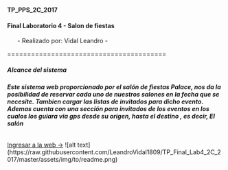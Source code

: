 
**TP_PPS_2C_2017**

<h4>Final Laboratorio 4 - Salon de fiestas</h4>

<ol>
- Realizado por: Vidal Leandro -
</ol>
========================================
<h5>Alcance del sistema</h5>
<h6> <strong>Este sistema web proporcionado por el salón de fiestas Palace, nos da la posibilidad de reservar cada uno de nuestros salones en la fecha que se necesite. Tambien cargar las listas de invitados para dicho evento.
Ademas cuenta con una sección para invitados de los eventos en los cualos los guiara via gps desde su origen, hasta el destino , es decir, El salón</strong></h6>
 <a href="http://www.muffin.com.ar/FinalLV/">Ingresar a la web -></a> 
 ![alt text](https://raw.githubusercontent.com/LeandroVidal1809/TP_Final_Lab4_2C_2017/master/assets/img/to/readme.png)
